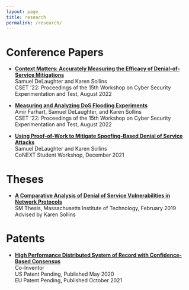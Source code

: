 ```yaml
---
layout: page
title: research
permalink: /research/
---
```



# Conference Papers
- **[Context Matters: Accurately Measuring the Efficacy of Denial-of-Service Mitigations](https://dl.acm.org/doi/10.1145/3546096.3546109)**<br>
  Samuel DeLaughter and Karen Sollins<br>
  CSET '22: Proceedings of the 15th Workshop on Cyber Security Experimentation and Test, August 2022

- **[Measuring and Analyzing DoS Flooding Experiments](https://dl.acm.org/doi/10.1145/3546096.3546105)**<br>
  Amir Farhart, Samuel DeLaughter, and Karen Sollins<br>
  CSET '22: Proceedings of the 15th Workshop on Cyber Security Experimentation and Test, August 2022

- **[Using Proof-of-Work to Mitigate Spoofing-Based Denial of Service Attacks](https://dl.acm.org/doi/10.1145/3488658.3493789)**<br>
  Samuel DeLaughter and Karen Sollins<br>
  CoNEXT Student Workshop, December 2021

# Theses
  - **[A Comparative Analysis of Denial of Service Vulnerabilities in Network Protocols](https://dspace.mit.edu/handle/1721.1/121654)**<br>
  SM Thesis, Massachusetts Institute of Technology, February 2019<br>
  Advised by Karen Sollins

# Patents
- **[High Performance Distributed System of Record with Confidence-Based Consensus](https://patents.google.com/patent/US20200167779A1/)**<br>
  Co-Inventor<br>
  US Patent Pending, Published May 2020<br>
  EU Patent Pending, Published October 2021
